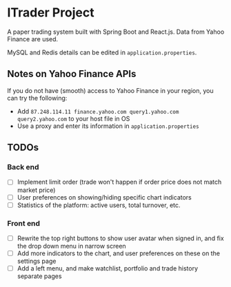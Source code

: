 # ITrader Project

A paper trading system built with Spring Boot and React.js. Data from Yahoo Finance are used.

MySQL and Redis details can be edited in `application.properties`.

## Notes on Yahoo Finance APIs
If you do not have (smooth) access to Yahoo Finance in your region, you can try the following:

- Add `87.248.114.11 finance.yahoo.com query1.yahoo.com query2.yahoo.com` to your host file in OS
- Use a proxy and enter its information in `application.properties`

## TODOs

### Back end
- [ ] Implement limit order (trade won't happen if order price does not match market price)
- [ ] User preferences on showing/hiding specific chart indicators  
- [ ] Statistics of the platform: active users, total turnover, etc.

### Front end
- [ ] Rewrite the top right buttons to show user avatar when signed in, and fix the drop down menu in narrow screen
- [ ] Add more indicators to the chart, and user preferences on these on the settings page
- [ ] Add a left menu, and make watchlist, portfolio and trade history separate pages